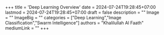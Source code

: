 +++
title = 'Deep Learning Overview'
date = 2024-07-24T19:28:45+07:00
lastmod = 2024-07-24T19:28:45+07:00
draft = false
description = ""
Image = ""
ImageBig = ""
categories = ["Deep Learning","Image Classification","Swarm Intelligence"]
authors = "Khalilullah Al Faath"
mediumLink = ""
+++